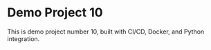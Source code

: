 # Demo Project 10

This is demo project number 10, built with CI/CD, Docker, and Python integration.